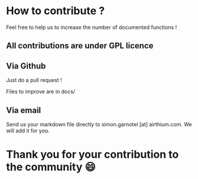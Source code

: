 # How to contribute ?

Feel free to help us to increase the number of documented functions !

All contributions are under GPL licence
---------------------------------------

## Via Github

Just do a pull request !

Files to improve are in docs/

## Via email

Send us your markdown file directly to simon.garnotel [at] airthium.com.
We will add it for you.


# Thank you for your contribution to the community :smile:
